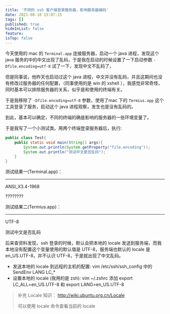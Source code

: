 ```yaml
---
title: '不同的 ssh 客户端登录服务器，影响服务器编码'
date: 2021-08-18 15:07:15
tags: []
published: true
hideInList: false
feature: 
isTop: false
---
```


<!-- more -->

今天使用的 mac 的 `Terminal.app` 连接服务器，启动一个 java 进程，发现这个 java 服务的中的中文出现了乱码，于是我在启动的时候设置了一下启动参数 `-Dfile.encoding=utf-8` 试了一下，发现中文不乱码了，

但是同事说，他昨天也启动过这个 java 进程，中文并没有乱码，并且这期间也没有修改过服务器的任何配置，（同事使用的是 win 的 xshell ），我感觉非常奇怪，同时基本可以排除服务器的关系，似乎是和使用的终端有关。

于是我移除了 `-Dfile.encoding=utf-8` 参数，使用了mac 下的 `Termius.app` 这个工具登录了服务，启动这个 java 进程观察，发生也是没有乱码的。

到此，基本可以确定，不同的终端的确是影响的服务器的一些环境变量了。

于是我写了一个小测试类。用两个终端登录服务器后，执行:

```java
public class Test{   
    public static void main(String[] args){   
        System.out.println(System.getProperty("file.encoding"));   
        System.out.println("测试中文是否乱码");  
    }   
} 
```

测试结果一(Terminal.app)：

------

ANSI_X3.4-1968

????????

测试结果二(Termius.app)：

------

UTF-8

测试中文是否乱码



后来查资料发现，ssh 登录的时候，默认会把本地的 locale 发送到服务端，而我本地没有配置这个变量使用的默认值是 UTF-8，服务端也默认的 locale 是 en_US.UTF-8，并不认识 UTF-8，于是就出现了中文乱码。

+ 发送本地的 locale 到远程的主机的配置: vim /etc/ssh/ssh_config 中的 SendEnv LANG LC_*
+ 设置本地的 locale (我用的是 zsh): vim ~/.zshrc 添加 export LC_ALL=en_US.UTF-8 和 export LANG=en_US.UTF-8

> 补充 Locale 知识： http://wiki.ubuntu.org.cn/Locale
>
> 可以使用 locale 命令查看当前的 locale

